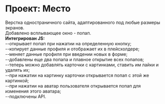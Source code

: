 # Проект: Место

Верстка одностраничного сайта, адаптированного под любые размеры экранов.  
Добавлено всплывающее окно - попап.  
**Интегрирован JS:**  
--открывает попап при нажатии на определенную кнопку;  
--копирует данные профиля и отображает их в плейсхолдере;  
--меняет данные профиля при введении новых в форме;  
--добавлены еще два попапа и плавное открытие всех попапов;  
--теперь можно добавлять карточки с картинками, ставить им лайки и удалять их;  
--при нажатии на картинку карточки открывается попап с этой же картинкой;  
--при нажатии на аватар пользователя открывается попап для изменения этого аватара;  
--подключены API.  

